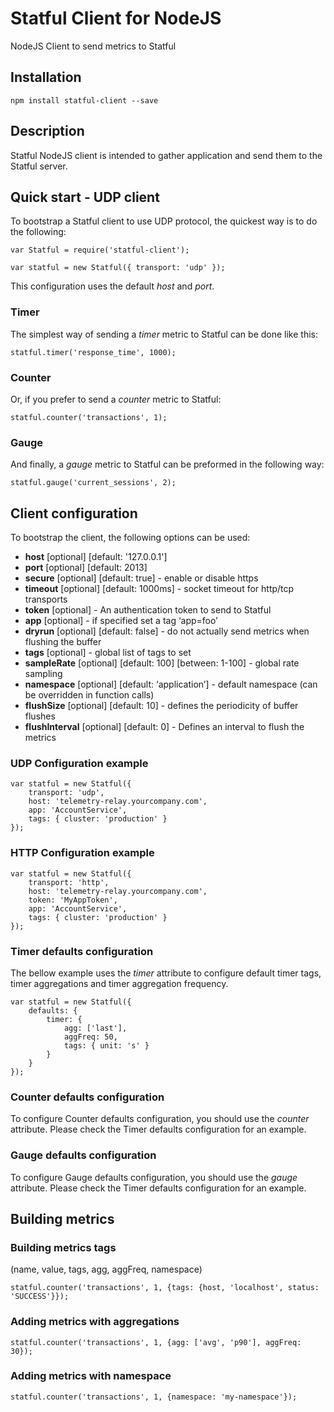 # Statful Client for NodeJS #

NodeJS Client to send metrics to Statful

## Installation

```
npm install statful-client --save
```
## Description ##

Statful NodeJS client is intended to gather application and send them to the Statful server.

## Quick start - UDP client ##

To bootstrap a Statful client to use UDP protocol, the quickest way is to do the following:

    var Statful = require('statful-client');

    var statful = new Statful({ transport: 'udp' });

This configuration uses the default _host_ and _port_.

### Timer ###
The simplest way of sending a _timer_ metric to Statful can be done like this:

    statful.timer('response_time', 1000);

### Counter ###
Or, if you prefer to send a _counter_ metric to Statful:

    statful.counter('transactions', 1);

### Gauge ###
And finally, a _gauge_ metric to Statful can be preformed in the following way:

    statful.gauge('current_sessions', 2);

## Client configuration ##

To bootstrap the client, the following options can be used:

* __host__ [optional] [default: '127.0.0.1']
* __port__ [optional] [default: 2013]
* __secure__ [optional] [default: true] - enable or disable https
* __timeout__ [optional] [default: 1000ms] - socket timeout for http/tcp transports
* __token__ [optional] - An authentication token to send to Statful
* __app__ [optional] - if specified set a tag ‘app=foo’
* __dryrun__ [optional] [default: false] - do not actually send metrics when flushing the buffer
* __tags__ [optional] - global list of tags to set
* __sampleRate__ [optional] [default: 100] [between: 1-100] - global rate sampling
* __namespace__ [optional] [default: ‘application’] - default namespace (can be overridden in function calls)
* __flushSize__ [optional] [default: 10] - defines the periodicity of buffer flushes
* __flushInterval__ [optional] [default: 0] - Defines an interval to flush the metrics

### UDP Configuration example ###

    var statful = new Statful({
        transport: 'udp',
        host: 'telemetry-relay.yourcompany.com',
        app: 'AccountService',
        tags: { cluster: 'production' }
    });

### HTTP Configuration example ###
        
    var statful = new Statful({
        transport: 'http',
        host: 'telemetry-relay.yourcompany.com',
        token: 'MyAppToken',
        app: 'AccountService',
        tags: { cluster: 'production' }
    });

### Timer defaults configuration ###

The bellow example uses the _timer_ attribute to configure default timer tags, timer aggregations and timer aggregation frequency.
        
    var statful = new Statful({
        defaults: {
            timer: {
                agg: ['last'],
                aggFreq: 50,
                tags: { unit: 's' }
            }
        }
    });

### Counter defaults configuration ###

To configure Counter defaults configuration, you should use the _counter_ attribute. Please check the Timer defaults configuration for an example.

### Gauge defaults configuration ###

To configure Gauge defaults configuration, you should use the _gauge_ attribute. Please check the Timer defaults configuration for an example.

## Building metrics ##

### Building metrics tags ###
(name, value, tags, agg, aggFreq, namespace)

    statful.counter('transactions', 1, {tags: {host, 'localhost', status: 'SUCCESS'}});

### Adding metrics with aggregations ###

    statful.counter('transactions', 1, {agg: ['avg', 'p90'], aggFreq: 30});

### Adding metrics with namespace ###
    
    statful.counter('transactions', 1, {namespace: 'my-namespace'});
    